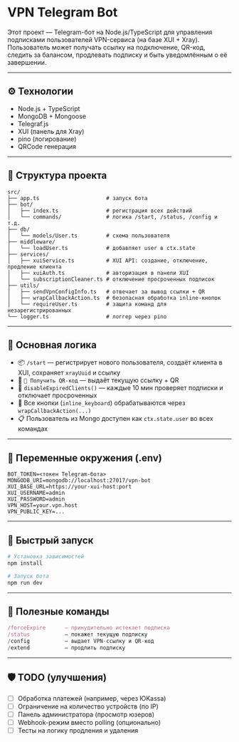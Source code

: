 # VPN Telegram Bot

Этот проект — Telegram-бот на Node.js/TypeScript для управления подписками пользователей VPN-сервиса (на базе XUI + Xray).  
Пользователь может получать ссылку на подключение, QR-код, следить за балансом, продлевать подписку и быть уведомлённым о её завершении.

---

## ⚙️ Технологии

- Node.js + TypeScript
- MongoDB + Mongoose
- Telegraf.js
- XUI (панель для Xray)
- pino (логирование)
- QRCode генерация

---

## 📁 Структура проекта

```
src/
├── app.ts                     # запуск бота
├── bot/
│   ├── index.ts               # регистрация всех действий
│   └── commands/              # логика /start, /status, /config и т.д.
├── db/
│   └── models/User.ts         # схема пользователя
├── middleware/
│   └── loadUser.ts            # добавляет user в ctx.state
├── services/
│   ├── xuiService.ts          # XUI API: создание, отключение, продление клиента
│   ├── xuiAuth.ts             # авторизация в панели XUI
│   └── subscriptionCleaner.ts # отключение просроченных подписок
├── utils/
│   ├── sendVpnConfigInfo.ts   # отвечает за вывод ссылки + QR
│   ├── wrapCallbackAction.ts  # безопасная обработка inline-кнопок
│   └── requireUser.ts         # защита команд для незарегистрированных
└── logger.ts                  # логгер через pino
```

---

## 🧠 Основная логика

- 📦 `/start` — регистрирует нового пользователя, создаёт клиента в XUI, сохраняет `xrayUuid` и ссылку
- 📲 `📲 Получить QR-код` — выдаёт текущую ссылку + QR
- 📅 `disableExpiredClients()` — каждые 10 мин проверяет подписки и отключает просроченных
- 💬 Все кнопки (`inline_keyboard`) обрабатываются через `wrapCallbackAction(...)`
- 📋 Пользователь из Mongo доступен как `ctx.state.user` во всех командах

---

## 📌 Переменные окружения (.env)

```env
BOT_TOKEN=<токен Telegram-бота>
MONGODB_URI=mongodb://localhost:27017/vpn-bot
XUI_BASE_URL=https://your-xui-host:port
XUI_USERNAME=admin
XUI_PASSWORD=admin
VPN_HOST=your.vpn.host
VPN_PUBLIC_KEY=...
```

---

## 🚀 Быстрый запуск

```bash
# Установка зависимостей
npm install

# Запуск бота
npm run dev
```

---

## 🧪 Полезные команды

```ts
/forceExpire      — принудительно истекает подписка
/status           — покажет текущую подписку
/config           — выдает VPN-ссылку и QR-код
/extend           — продлить подписку
```

---

## 🛡 TODO (улучшения)

- [ ] Обработка платежей (например, через ЮKassa)
- [ ] Ограничение на количество устройств (по IP)
- [ ] Панель администратора (просмотр юзеров)
- [ ] Webhook-режим вместо polling (опционально)
- [ ] Тесты на логику продления и удаления

